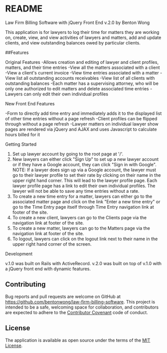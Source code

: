 # README

Law Firm Billing Software with jQuery Front End v.2.0 by Benton Wong

This application is for lawyers to log their time for matters they are working on, create, view, and view activities of lawyers and matters, add and update clients, and view outstanding balances owed by particular clients.

##Features

  Original Features
  -Allows creation and editing of lawyer and client profiles, matters, and their time entries
  -View all the matters associated with a client
  -View a client's current invoice
  -View time entries associated with a matter
  -View list all outstanding accounts receivables
  -View list of all clients with outstanding balances
  -Each matter has a supervising attorney, who will be only one authorized to edit matters and delete associated time entries
  -Lawyers can only edit their own individual profiles

  New Front End Features

  -Form to directly add time entry and immediately adds it to the displayed list of other time entries without a page refresh
  -Client profiles can be flipped through without a page refresh
  -Lawyer matters on individual lawyer show pages are rendered via jQuery and AJAX and uses Javascript to calculate hours billed for it

Getting Started

  1) Set up lawyer account by going to the root page at '/'.
  2) New lawyers can either click "Sign Up" to set up a new lawyer account or if they have a Google account, they can click "Sign in with Google".  NOTE: If a lawyer does sign up via a Google account, the lawyer must go to their lawyer profile to set their rate by clicking on their name in the upper right hand corner.  This will lead to the lawyer profile page.  Each lawyer profile page has a link to edit their own individual profiles. The lawyer will not be able to save any time entries without a rate.
  3) To create a new time entry for a matter, lawyers can either go to the associated matter page and click on the link "Enter a new time entry" or go to the Time Entry page itself through Time Entry navigation link at footer of the site.
  4) To create a new client, lawyers can go to the Clients page via the navigation link at footer of the site.
  5) To create a new matter, lawyers can go to the Matters page via the navigation link at footer of the site.
  6) To logout, lawyers can click on the logout link next to their name in the upper right hand corner of the screen.

Development

  v.1.0 was built on Rails with ActiveRecord.
  v.2.0 was built on top of v.1.0 with a jQuery front end with dynamic features.

## Contributing

  Bug reports and pull requests are welcome on GitHub at https://github.com/bentonwong/law-firm-billing-software. This project is intended to be a safe, welcoming space for collaboration, and contributors are expected to adhere to the [Contributor Covenant](http://contributor-covenant.org) code of conduct.

## License

The application is available as open source under the terms of the [MIT License](http://opensource.org/licenses/MIT).
